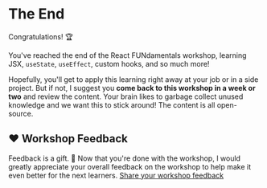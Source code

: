 # The End

Congratulations! 🏆

You've reached the end of the React FUNdamentals workshop, learning JSX, `useState`, `useEffect`, custom hooks, and so much more!

Hopefully, you'll get to apply this learning right away at your job or in a side project. But if not, I suggest you **come back to this workshop in a week or two** and review the content. Your brain likes to garbage collect unused knowledge and we want this to stick around! The content is all open-source.

## ❤️ Workshop Feedback

Feedback is a gift. 🎁 Now that you're done with the workshop, I would greatly appreciate your overall feedback on the workshop to help make it even better for the next learners. [Share your workshop feedback](https://bit.ly/react-fun-ws-feedbck)
